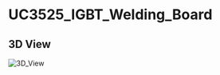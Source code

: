 # UC3525_IGBT_Welding_Board
## 3D View
![3D_View](https://github.com/lamthachpts412/UC3525_IGBT_Welding_Board/assets/48373499/e214fa4e-095d-4318-bab1-4e82a32c5a1a)
